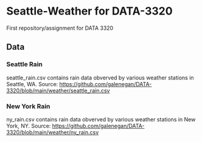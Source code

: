 # Seattle-Weather for DATA-3320
First repository/assignment for DATA 3320

## Data
### Seattle Rain
seattle_rain.csv contains rain data obverved by various weather stations in Seattle, WA.
Source: https://github.com/galenegan/DATA-3320/blob/main/weather/seattle_rain.csv
### New York Rain
ny_rain.csv contains rain data obverved by various weather stations in New York, NY.
Source: https://github.com/galenegan/DATA-3320/blob/main/weather/ny_rain.csv
